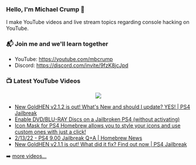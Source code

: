### Hello, I'm Michael Crump 👋

I make YouTube videos and live stream topics regarding console hacking on YouTube. 

### 📬 Join me and we'll learn together

- YouTube: https://youtube.com/mbcrump
- Discord: https://discord.com/invite/9fzK8jcJpd

### 📺 Latest YouTube Videos

<div align="center">

[<img src="https://img.shields.io/badge/-Subscribe-red?style=for-the-badge&logo=youtube&logoColor=white"/>](https://www.youtube.com/c/mbcrump?sub_confirmation=1)

</div>

<!-- YOUTUBE:START -->
- [New GoldHEN v2.1.2 is out! What&#39;s New and should I update? YES! | PS4 Jailbreak](https://www.youtube.com/watch?v=9AXbFkrJjFY)
- [Enable DVD/BLU-RAY Discs on a Jailbroken PS4 &lpar;without activating&rpar;](https://www.youtube.com/watch?v=cONKz6prMtc)
- [Icon Mask for PS4 Homebrew allows you to style your icons and use custom ones with just a click!](https://www.youtube.com/watch?v=_2k1-QaJfPs)
- [2/13/22 - PS4 9.00 Jailbreak Q+A | Homebrew News](https://www.youtube.com/watch?v=0Tw4LAgKWV8)
- [New GoldHEN v2.1.1 is out! What did it fix? Find out now | PS4 Jailbreak](https://www.youtube.com/watch?v=OMhq93-K1lw)
<!-- YOUTUBE:END -->

➡️ [more videos...](https://youtube.com/mbcrump)

